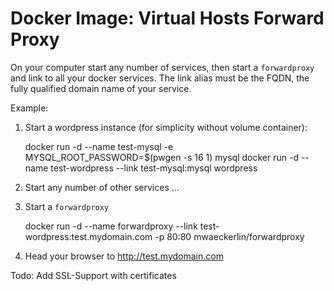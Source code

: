 # Docker Image: Virtual Hosts Forward Proxy

On your computer start any number of services, then start a
`forwardproxy` and link to all your docker services. The link alias must
be the FQDN, the fully qualified domain name of your service.

Example:
  1. Start a wordpress instance (for simplicity without volume container): 

        docker run -d --name test-mysql -e MYSQL_ROOT_PASSWORD=$(pwgen -s 16 1) mysql
        docker run -d --name test-wordpress --link test-mysql:mysql wordpress
  2. Start any number of other services ...
  3. Start a `forwardproxy`

        docker run -d --name forwardproxy --link test-wordpress:test.mydomain.com -p 80:80 mwaeckerlin/forwardproxy
  4. Head your browser to http://test.mydomain.com

Todo: Add SSL-Support with certificates
